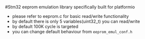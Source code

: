 #Stm32 eeprom emulation library specifically built for platformio

* please refer to eeprom.c for basic read/write functionality
* by default there is only 5 variables(uint32_t) you can read/write
* by default 100K cycle is targeted
* you can change default behaviour from `eeprom_emul_conf.h`

